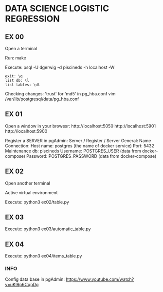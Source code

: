 # DATA SCIENCE   LOGISTIC REGRESSION

##  EX 00  

Open a terminal

Run: 
    make

Execute:
    psql -U dgerwig -d piscineds -h localhost -W

    exit: \q
    list db: \l
    list tables: \dt

Checking changes: 'trust' for 'md5' in pg_hba.conf
    vim /var/lib/postgresql/data/pg_hba.conf


##  EX 01 

Open a window in your browesr:
    http://localhost:5050
    http://localhost:5901
    http://localhost:5900

Register a SERVER in pgAdmin:
    Server / Register / Server 
        General:
            Name
        Connection:
            Host name: postgres (the name of docker service)
            Port: 5432
            Maintenance db: piscineds
            Username: POSTGRES_USER (data from docker-compose)
            Password: POSTGRES_PASSWORD (data from docker-compose)


##  EX 02  

Open another terminal

Active virtual environment

Execute:
    python3 ex02/table.py


##  EX 03  

Execute:
    python3 ex03/automatic_table.py


##  EX 04  

Execute:
    python3 ex04/items_table.py



### INFO   


Config data base in pgAdmin:
    https://www.youtube.com/watch?v=uKlRp6CqpDg
